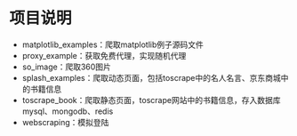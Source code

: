 # 项目说明
* matplotlib_examples：爬取matplotlib例子源码文件
* proxy_example：获取免费代理，实现随机代理
* so_image：爬取360图片
* splash_examples：爬取动态页面，包括toscrape中的名人名言、京东商城中的书籍信息
* toscrape_book：爬取静态页面，toscrape网站中的书籍信息，存入数据库mysql、mongodb、redis
* webscraping：模拟登陆
